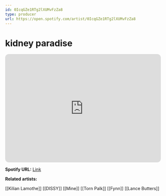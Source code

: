 ```yaml
---
id: 0IcqGZe1RTg2lXUMvFzZa8
type: producer
url: https://open.spotify.com/artist/0IcqGZe1RTg2lXUMvFzZa8
---
```

# kidney paradise

<iframe style="border-radius:12px" src="https://open.spotify.com/embed/artist/0IcqGZe1RTg2lXUMvFzZa8" width="100%" height="352" frameBorder="0" allowfullscreen="" allow="autoplay; clipboard-write; encrypted-media; fullscreen; picture-in-picture" loading="lazy"></iframe>

**Spotify URL:** [Link](https://open.spotify.com/artist/0IcqGZe1RTg2lXUMvFzZa8)

**Related artists:**

[[Kilian Lamothe]]
[[DISSY]]
[[Mine]]
[[Torn Palk]]
[[Fynn]]
[[Lance Butters]]
